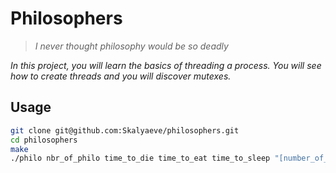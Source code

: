 # Philosophers
> *I never thought philosophy would be so deadly*

*In this project, you will learn the basics of threading a process.*
*You will see how to create threads and you will discover mutexes.*

## Usage
```sh
git clone git@github.com:Skalyaeve/philosophers.git
cd philosophers
make
./philo nbr_of_philo time_to_die time_to_eat time_to_sleep "[number_of_times_each_philosopher_must_eat]"
```